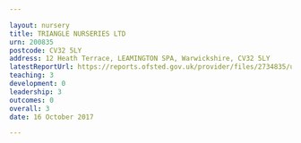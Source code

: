 ```yaml
---

layout: nursery
title: TRIANGLE NURSERIES LTD
urn: 200835
postcode: CV32 5LY
address: 12 Heath Terrace, LEAMINGTON SPA, Warwickshire, CV32 5LY
latestReportUrl: https://reports.ofsted.gov.uk/provider/files/2734835/urn/200835.pdf
teaching: 3
development: 0
leadership: 3
outcomes: 0
overall: 3
date: 16 October 2017

---
```

